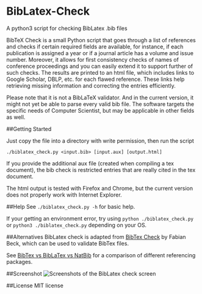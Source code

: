 BibLatex-Check
==============
A python3 script for checking BibLatex .bib files

BibTeX Check is a small Python script that goes through a list of references and checks if certain required fields are available, for instance, if each publication is assigned a year or if a journal article has a volume and issue number.
Moreover, it allows for first consistency checks of names of conference proceedings and you can easily extend it to support further of such checks. The results are printed to an html file, which includes links to Google Scholar, DBLP, etc. for each flawed reference.
These links help retrieving missing information and correcting the entries efficiently.

Please note that it is not a BibLaTeX validator. And in the current version, it might not yet be able to parse every valid bib file. The software targets the specific needs of Computer Scientist, but may be applicable in other fields as well.

##Getting Started

Just copy the file into a directory with write permission, then run the script

	./biblatex_check.py <input.bib> [input.aux] [output.html]

If you provide the additional aux file (created when compiling a tex document), the bib check is restricted entries that are really cited in the tex document.

The html output is tested with Firefox and Chrome, but the current version does not properly work with Internet Explorer.

##Help
See `./biblatex_check.py -h` for basic help.

If your getting an environment error, try using `python ./biblatex_check.py` or `python3 ./biblatex_check.py` depending on your OS.

##Alternatives
BibLatex check is adapted from [BibTex Check](https://code.google.com/p/bibtex-check/) by Fabian Beck, which can be used to validate BibTex files.

See [BibTex vs BibLaTex vs NatBib](http://tex.stackexchange.com/questions/25701/bibtex-vs-biber-and-biblatex-vs-natbib) for a comparison of different referencing packages.

##Screenshot
![Screenshots of the BibLatex check screen](/../screenshots/screenshots/checkscreen.png?raw=true "BibLatex Check")

##License
MIT license

